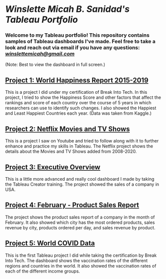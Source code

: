 # *Winslette Micah B. Sanidad's Tableau Portfolio*

### Welcome to my Tableau portfolio! This repository contains samples of Tableau dashboards I've made. Feel free to take a look and reach out via email if you have any questions: *winslettemicah@gmail.com*

(Note: Best to view the dashboard in full screen.)

## [Project 1: World Happiness Report 2015-2019](https://public.tableau.com/app/profile/winslette.micah.sanidad/viz/WorldHappinessReport_16926190630610/WorldHappinessReport2015-2019?publish=yes)

This is a project I did under my certification of Break Into Tech.
In this project, I tried to show the Happiness Score and other factors that affect the rankings and score of each country over the course of 5 years in which researchers can use to identify such changes. I also showed the Happiest and Least Happiest Countries each year. (Data was taken from Kaggle.)

## [Project 2: Netflix Movies and TV Shows](https://public.tableau.com/app/profile/winslette.micah.sanidad/viz/Netflix_16933255513220/Netflix?publish=yes)

This is a project I saw on Youtube and tried to follow along with it to further enhance and practice my skills in Tableau.
The Netflix project shows the details about the Movies and TV Shows added from 2008-2020.

## [Project 3: Executive Overview](https://public.tableau.com/app/profile/winslette.micah.sanidad/viz/ExecutiveOverview_16918103976260/ExecutiveOverview?publish=yes)

This is a little more advanced and really cool dashboard I made by taking the Tableau Creator training. The project showed the sales of a company in USA.

## [Project 4: February - Product Sales Report](https://public.tableau.com/app/profile/winslette.micah.sanidad/viz/February-ProductSalesReport/February-ProductSalesReport?publish=yes)

The project shows the product sales report of a company in the month of February. It also showed which city has the most ordered products, sales revenue by city, products ordered per day, and sales revenue by product.

## [Project 5: World COVID Data](https://public.tableau.com/app/profile/winslette.micah.sanidad/viz/WorldCOVIDData_16916776231150/WorldCovidData?publish=yes)

This is the first Tableau project I did while taking the certification by Break Into Tech. The dashboard shows the vaccination rates of the different regions and countries in the world. It also showed the vaccination rates of each of the different income groups.
